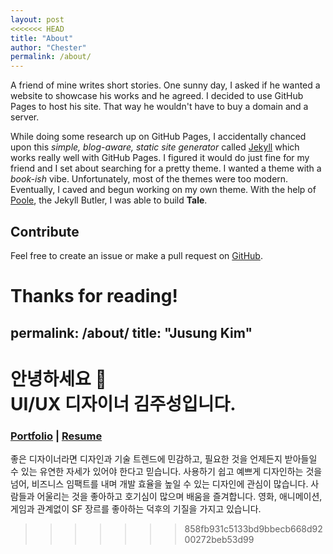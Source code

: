```yaml
---
layout: post
<<<<<<< HEAD
title: "About"
author: "Chester"
permalink: /about/
---
```


A friend of mine writes short stories. One sunny day, I asked if he wanted a website to showcase his works and he agreed. I decided to use GitHub Pages to host his site. That way he wouldn't have to buy a domain and a server.

While doing some research up on GitHub Pages, I accidentally chanced upon this _simple, blog-aware, static site generator_ called [Jekyll](https://jekyllrb.com/) which works really well with GitHub Pages. I figured it would do just fine for my friend and I set about searching for a pretty theme. I wanted a theme with a _book-ish_ vibe. Unfortunately, most of the themes were too modern. Eventually, I caved and begun working on my own theme. With the help of [Poole](https://github.com/poole/poole), the Jekyll Butler, I was able to build **Tale**.

## Contribute
Feel free to create an issue or make a pull request on [GitHub](https://github.com/chesterhow/tale).

Thanks for reading!
=======
permalink: /about/
title: "Jusung Kim"
---

# 안녕하세요 🙂 <br> UI/UX 디자이너 김주성입니다.

### [Portfolio](https://jus0k.github.io/portfolio/) | [Resume](https://jus0k.github.io/portfolio/resume.pdf)

좋은 디자이너라면 디자인과 기술 트렌드에 민감하고, 필요한 것을 언제든지 받아들일 수 있는 유연한 자세가 있어야 한다고 믿습니다. 사용하기 쉽고 예쁘게 디자인하는 것을 넘어, 비즈니스 임팩트를 내며 개발 효율을 높일 수 있는 디자인에 관심이 많습니다. 사람들과 어울리는 것을 좋아하고 호기심이 많으며 배움을 즐겨합니다. 영화, 애니메이션, 게임과 관계없이 SF 장르를 좋아하는 덕후의 기질을 가지고 있습니다. 
>>>>>>> 858fb931c5133bd9bbecb668d9200272beb53d99
